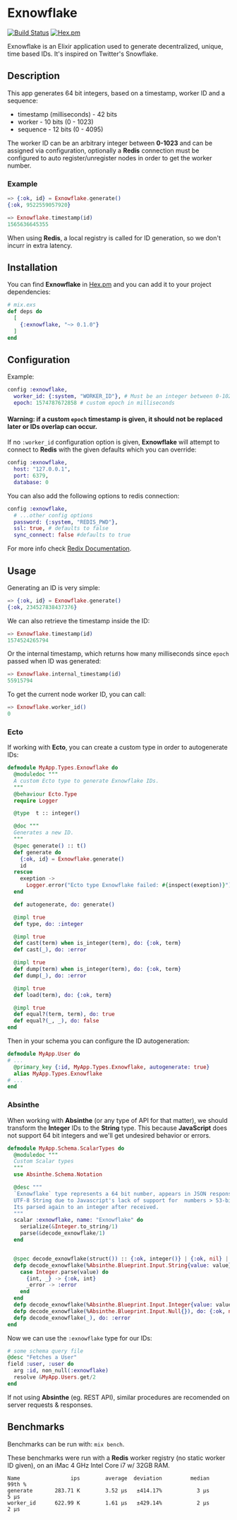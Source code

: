 # Exnowflake

[![Build Status](https://www.travis-ci.org/pggalaviz/exnowflake.svg?branch=master)](https://www.travis-ci.org/pggalaviz/exnowflake)
[![Hex.pm](https://img.shields.io/hexpm/dt/exnowflake.svg)](https://hex.pm/packages/exnowflake)

Exnowflake is an Elixir application used to generate decentralized, unique, time based IDs. It's inspired on Twitter's Snowflake.

## Description

This app generates 64 bit integers, based on a timestamp, worker ID and a sequence:

* timestamp (milliseconds) - 42 bits
* worker - 10 bits (0 - 1023)
* sequence - 12 bits (0 - 4095)

The worker ID can be an arbitrary integer between **0-1023** and can be assigned via configuration, optionally a **Redis** connection must be configured to auto register/unregister nodes in order to get the worker number.


### Example

```elixir
=> {:ok, id} = Exnowflake.generate()
{:ok, 9522559057920}

=> Exnowflake.timestamp(id)
1565636645355
```

When using **Redis**, a local registry is called for ID generation, so we don't incurr in extra latency.

## Installation

You can find **Exnowflake** in [Hex.pm](https://hex.pm/packages/exnowflake) and you can add it to your project dependencies:

```elixir
# mix.exs
def deps do
  [
    {:exnowflake, "~> 0.1.0"}
  ]
end
```

## Configuration

Example:

```elixir
config :exnowflake,
  worker_id: {:system, "WORKER_ID"}, # Must be an integer between 0-1023
  epoch: 1574787672858 # custom epoch in milliseconds
```
#### Warning: if a custom `epoch` timestamp is given, it should not be replaced later or IDs overlap can occur.

If no `:worker_id` configuration option is given, **Exnowflake** will attempt to connect to **Redis** with the given defaults which you can override:

```elixir
config :exnowflake,
  host: "127.0.0.1",
  port: 6379,
  database: 0
```

You can also add the following options to redis connection:

```elixir
config :exnowflake,
  # ...other config options
  password: {:system, "REDIS_PWD"},
  ssl: true, # defaults to false
  sync_connect: false #defaults to true
```
For more info check [Redix Documentation](https://hexdocs.pm/redix/Redix.html#start_link/1).

## Usage

Generating an ID is very simple:

```elixir
=> {:ok, id} = Exnowflake.generate()
{:ok, 234527838437376}
```

We can also retrieve the timestamp inside the ID:

```elixir
=> Exnowflake.timestamp(id)
1574524265794
```

Or the internal timestamp, which returns how many milliseconds since `epoch`
passed when ID was generated:

```elixir
=> Exnowflake.internal_timestamp(id)
55915794
```
To get the current node worker ID, you can call:

```elixir
=> Exnowflake.worker_id()
0
```

### Ecto

If working with **Ecto**, you can create a custom type in order to autogenerate IDs:

```elixir
defmodule MyApp.Types.Exnowflake do
  @moduledoc """
  A custom Ecto type to generate Exnowflake IDs.
  """
  @behaviour Ecto.Type
  require Logger

  @type  t :: integer()

  @doc """
  Generates a new ID.
  """
  @spec generate() :: t()
  def generate do
    {:ok, id} = Exnowflake.generate()
    id
  rescue
    exeption ->
      Logger.error("Ecto type Exnowflake failed: #{inspect(exeption)}")
  end

  def autogenerate, do: generate()

  @impl true
  def type, do: :integer

  @impl true
  def cast(term) when is_integer(term), do: {:ok, term}
  def cast(_), do: :error

  @impl true
  def dump(term) when is_integer(term), do: {:ok, term}
  def dump(_), do: :error

  @impl true
  def load(term), do: {:ok, term}

  @impl true
  def equal?(term, term), do: true
  def equal?(_, _), do: false
end

```

Then in your schema you can configure the ID autogeneration:

```elixir
defmodule MyApp.User do
# ...
  @primary_key {:id, MyApp.Types.Exnowflake, autogenerate: true}
  alias MyApp.Types.Exnowflake
# ...
end
```
### Absinthe

When working with **Absinthe** (or any type of API for that matter), we should transform the **Integer** IDs to the **String** type. This because **JavaScript** does not support 64 bit integers and we'll get undesired behavior or errors.

```elixir
defmodule MyApp.Schema.ScalarTypes do
  @moduledoc """
  Custom Scalar types
  """
  use Absinthe.Schema.Notation

  @desc """
  `Exnowflake` type represents a 64 bit number, appears in JSON responses as a
  UTF-8 String due to Javascript's lack of support for  numbers > 53-bits.
  Its parsed again to an integer after received.
  """
  scalar :exnowflake, name: "Exnowflake" do
    serialize(&Integer.to_string/1)
    parse(&decode_exnowflake/1)
  end


  @spec decode_exnowflake(struct()) :: {:ok, integer()} | {:ok, nil} | :error
  defp decode_exnowflake(%Absinthe.Blueprint.Input.String{value: value}) do
    case Integer.parse(value) do
      {int, _} -> {:ok, int}
      _error -> :error
    end
  end
  defp decode_exnowflake(%Absinthe.Blueprint.Input.Integer{value: value}), do: {:ok, value}
  defp decode_exnowflake(%Absinthe.Blueprint.Input.Null{}), do: {:ok, nil}
  defp decode_exnowflake(_), do: :error
end

```

Now we can use the `:exnowflake` type for our IDs:

```elixir
# some schema query file
@desc "Fetches a User"
field :user, :user do
  arg :id, non_null(:exnowflake)
  resolve &MyApp.Users.get/2
end
```

If not using **Absinthe** (eg. REST API), similar procedures are recomended on server requests & responses.

## Benchmarks

Benchmarks can be run with: `mix bench`.

These benchmarks were run with a **Redis** worker registry (no static worker ID given), on an iMac 4 GHz Intel Core i7 w/ 32GB RAM.

```shell
Name                ips        average  deviation         median         99th %
generate       283.71 K        3.52 μs   ±414.17%           3 μs           5 μs
worker_id      622.99 K        1.61 μs   ±429.14%           2 μs           2 μs
```
